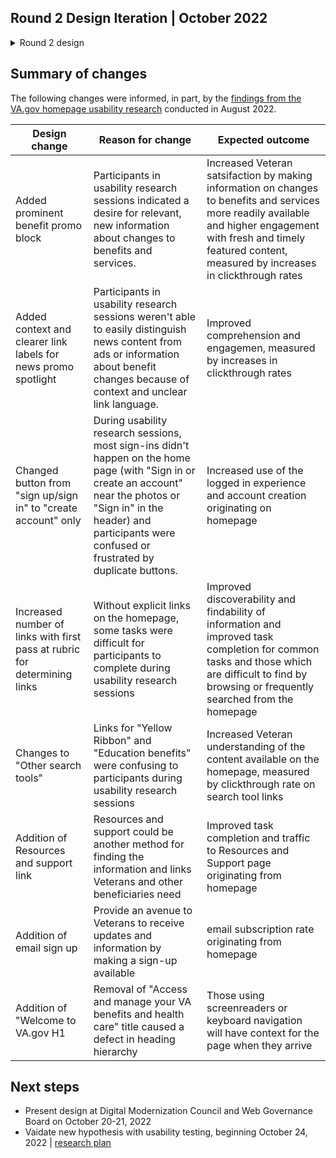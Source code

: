 ## Round 2 Design Iteration | October 2022

<details>
  <summary> Round 2 design </summary>
 
  ![Home-R2-D-1_ PROMO-h1](https://user-images.githubusercontent.com/55411834/195206969-abda2bd5-3185-43f3-8bf4-94657acfb350.png)
  
  </details>

## Summary of changes

The following changes were informed, in part, by the [findings from the VA.gov homepage usability research](https://github.com/department-of-veterans-affairs/va.gov-team/blob/master/products/home-page/research/redesign-usability/research-findings.md) conducted in August 2022. 

|	Design change	|	Reason for change | Expected outcome
|	---	|	--- |	---
|	Added prominent benefit promo block	|	Participants in usability research sessions indicated a desire for relevant, new information about changes to benefits and services. | Increased Veteran satsifaction by making information on changes to benefits and services more readily available and higher engagement with fresh and timely featured content, measured by increases in clickthrough rates
|	Added context and clearer link labels for news promo spotlight|	Participants in usability research sessions weren't able to easily distinguish news content from ads or information about benefit changes because of context and unclear link language. | Improved comprehension and engagemen,  measured by increases in clickthrough rates
|	Changed button from "sign up/sign in" to "create account" only	|	During usability research sessions, most sign-ins didn't happen on the home page (with "Sign in or create an account" near the photos or "Sign in" in the header) and participants were confused or frustrated by duplicate buttons. | Increased use of the logged in experience and account creation originating on homepage
|	Increased number of links with first pass at rubric for determining links	|	Without explicit links on the homepage, some tasks were difficult for participants to complete during usability research sessions | Improved discoverability and findability of information and improved task completion for common tasks and those which are difficult to find by browsing or frequently searched from the homepage
|	Changes to "Other search tools"	|	Links for "Yellow Ribbon" and "Education benefits" were confusing to participants during usability research sessions | Increased Veteran understanding of the content available on the homepage, measured by clickthrough rate on search tool links
|	Addition of Resources and support link	|	Resources and support could be another method for finding the information and links Veterans and other beneficiaries need | Improved task completion and traffic to Resources and Support page originating from homepage
| Addition of email sign up | Provide an avenue to Veterans to receive updates and information by making a sign-up available | email subscription rate originating from homepage
| Addition of "Welcome to VA.gov H1 | Removal of "Access and manage your VA benefits and health care" title caused a defect in heading hierarchy  | Those using screenreaders or keyboard navigation will have context for the page when they arrive


## Next steps
- Present design at Digital Modernization Council and Web Governance Board on October 20-21, 2022
- Vaidate new hypothesis with usability testing, beginning October 24, 2022 | [research plan](https://github.com/department-of-veterans-affairs/va.gov-team/blob/master/products/home-page/research/2022-09-redesign-usability-round2/research-plan.md)
